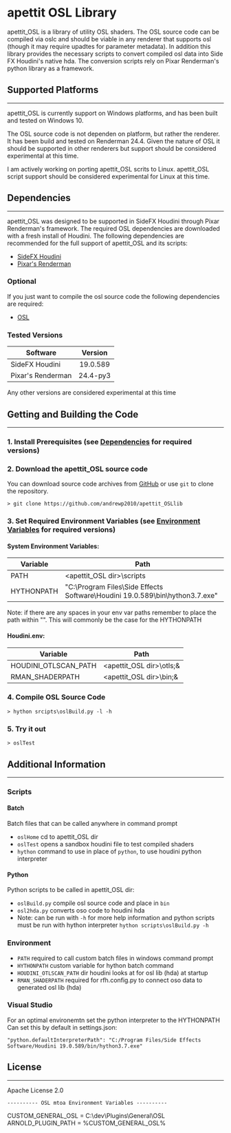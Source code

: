 # apettit OSL Library
apettit_OSL is a library of utility OSL shaders. The OSL source code can be compiled via oslc and should be viable in any renderer that supports osl (though it may require upadtes for parameter metadata). In addition this library provides the necessary scripts to convert compiled osl data into Side FX Houdini's native hda. The conversion scripts rely on Pixar Renderman's python library as a framework.

## Supported Platforms
----------------------
apettit_OSL is currently support on Windows platforms, and has been built and tested on Windows 10.

The OSL source code is not dependen on platform, but rather the renderer. It has been build and tested on Renderman 24.4. Given the nature of OSL it should be supported in other renderers but support should be considered experimental at this time.

I am actively working on porting apettit_OSL scrits to Linux. apettit_OSL script support should be considered experimental for Linux at this time.


## Dependencies
---------------
apettit_OSL was designed to be supported in SideFX Houdini through Pixar Renderman's framework. The required OSL dependencies are downloaded with a fresh install of Houdini. The following dependencies are recommended for the full support of apettit_OSL and its scripts:
 - [SideFX Houdini](https://www.sidefx.com/)
 - [Pixar's Renderman](https://renderman.pixar.com/)

 ### Optional
 If you just want to compile the osl source code the following dependencies are required:
 - [OSL](https://github.com/AcademySoftwareFoundation/OpenShadingLanguage.git)

 ### Tested Versions
| Software          | Version  |
| ----------------- |:--------:|
| SideFX Houdini    | 19.0.589 |
| Pixar's Renderman | 24.4-py3 |

 Any other versions are considered experimental at this time


## Getting and Building the Code
--------------------------------

### 1. Install Prerequisites (see [Dependencies](#dependencies) for required versions)
### 2. Download the apettit_OSL source code
You can download source code archives from [GitHub](https://github.com/andrewp2010/apettit_OSLlib) or use ```git``` to clone the repository.

```
> git clone https://github.com/andrewp2010/apettit_OSLlib
```

### 3. Set Required Environment Variables (see [Environment Variables](#Environment) for required versions)

#### System Environment Variables:
| Variable   | Path                                                                        |
| ---------- |-----------------------------------------------------------------------------|
| PATH       | <apettit_OSL dir>\scripts                                                   |
| HYTHONPATH | "C:\Program Files\Side Effects Software\Houdini 19.0.589\bin\hython3.7.exe" |

Note: if there are any spaces in your env var paths remember to place the path within "". This will commonly be the case for the HYTHONPATH

#### Houdini.env:
| Variable             | Path                     |
| -------------------- |--------------------------|
| HOUDINI_OTLSCAN_PATH | <apettit_OSL dir>\otls;& |
| RMAN_SHADERPATH      | <apettit_OSL dir>\bin;&  |

### 4. Compile OSL Source Code
```
> hython srcipts\oslBuild.py -l -h
```

### 5. Try it out
```
> oslTest
```

## Additional Information
-------------------------
### Scripts
#### Batch
Batch files that can be called anywhere in command prompt
- ```oslHome``` cd to apettit_OSL dir
- ```oslTest``` opens a sandbox houdini file to test compiled shaders
- ```hython``` command to use in place of ```python```, to use houdini python interpreter
#### Python
Python scripts to be called in apettit_OSL dir:
- ```oslBuild.py``` compile osl source code and place in ```bin```
- ```osl2hda.py``` converts oso code to houdini hda
- Note: can be run with ```-h``` for more help information and python scripts must be run with hython interpreter
```hython scripts\oslBuild.py -h```

### Environment
- ```PATH``` required to call custom batch files in windows command prompt
- ```HYTHONPATH``` custom variable for hython  batch command
- ```HOUDINI_OTLSCAN_PATH``` dir houdini looks at for osl lib (hda) at startup
- ```RMAN_SHADERPATH``` required for rfh.config.py to connect oso data to generated osl lib (hda)

### Visual Studio
For an optimal environemtn set the python interpreter to the HYTHONPATH
Can set this by default in settings.json:
```
"python.defaultInterpreterPath": "C:/Program Files/Side Effects Software/Houdini 19.0.589/bin/hython3.7.exe"
```

## License
----------
Apache License 2.0






	---------- OSL mtoa Environment Variables ----------
CUSTOM_GENERAL_OSL = C:\dev\Plugins\General\OSL
ARNOLD_PLUGIN_PATH = %CUSTOM_GENERAL_OSL%